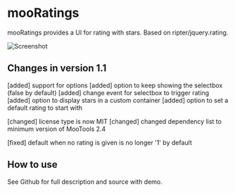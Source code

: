 mooRatings 
===========

mooRatings provides a UI for rating with stars. Based on ripter/jquery.rating.

![Screenshot](http://files.acegroup.nl/mootools/acegroup-mooratings.png)

Changes in version 1.1
----------
[added] support for options
[added] option to keep showing the selectbox (false by default)
[added] change event for selectbox to trigger rating
[added] option to display stars in a custom container
[added] option to set a default rating to start with

[changed] license type is now MIT
[changed] changed dependency list to minimum version of MooTools 2.4

[fixed] default when no rating is given is no longer '1' by default

How to use
----------

See Github for full description and source with demo.